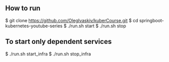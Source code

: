 ## How to run
$ git clone https://github.com/OlegIvaskiv/kuberCourse.git
$ cd springboot-kubernetes-youtube-series
$ ./run.sh start
$ ./run.sh stop
## To start only dependent services
$ ./run.sh start_infra
$ ./run.sh stop_infra